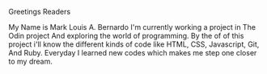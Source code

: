 Greetings Readers

My Name is Mark Louis A. Bernardo I'm currently working a project in The Odin project And exploring the world of programming. By the of of this project i'll know the different kinds of code like HTML, CSS, Javascript, Git, And Ruby. Everyday I learned new codes which makes me step one closer to my dream.

